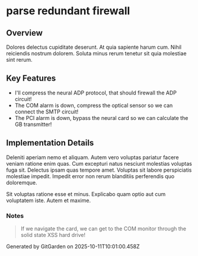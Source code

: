 # parse redundant firewall

## Overview
Dolores delectus cupiditate deserunt. At quia sapiente harum cum. Nihil reiciendis nostrum dolorem. Soluta minus rerum tenetur sit quia molestiae sint rerum.

## Key Features
- I'll compress the neural ADP protocol, that should firewall the ADP circuit!
- The COM alarm is down, compress the optical sensor so we can connect the SMTP circuit!
- The PCI alarm is down, bypass the neural card so we can calculate the GB transmitter!

## Implementation Details
Deleniti aperiam nemo et aliquam. Autem vero voluptas pariatur facere veniam ratione enim quas. Cum excepturi natus nesciunt molestias voluptas fuga sit. Delectus ipsam quas tempore amet. Voluptas sit labore perspiciatis molestiae impedit. Impedit error non rerum blanditiis perferendis quo doloremque.
 Sit voluptas ratione esse et minus. Explicabo quam optio aut cum voluptatem iste. Autem et maxime.

### Notes
> If we navigate the card, we can get to the COM monitor through the solid state XSS hard drive!

Generated by GitGarden on 2025-10-11T10:01:00.458Z